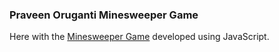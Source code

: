### Praveen Oruganti Minesweeper Game

Here with the [Minesweeper Game](https://praveenorugantitech.github.io/praveenorugantitech-javascript/0_Projects/praveenorugantitech-minesweeper) developed using JavaScript.

<script data-name="BMC-Widget" src="https://cdnjs.buymeacoffee.com/1.0.0/widget.prod.min.js" data-id="praveenoruganti" data-description="Support me on Buy me a coffee!" data-message="Thank you for visiting. You can now buy me a coffee!" data-color="#5F7FFF" data-position="Right" data-x_margin="18" data-y_margin="18"></script>

